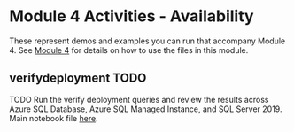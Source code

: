 # Module 4 Activities - Availability

These represent demos and examples you can run that accompany Module 4. See [Module 4](../04-Availability.md) for details on how to use the files in this module.

## verifydeployment TODO

TODO Run the verify deployment queries and review the results across Azure SQL Database, Azure SQL Managed Instance, and SQL Server 2019. Main notebook file [here](./verifydeployment/VerifyDeployment.ipynb).